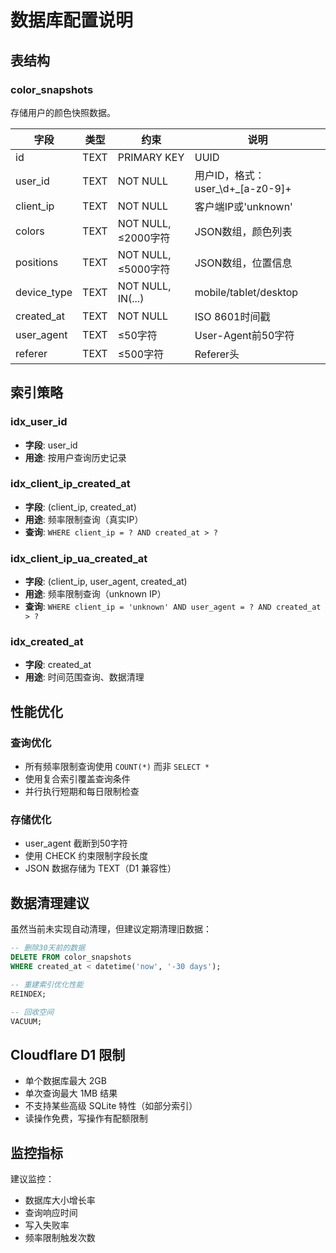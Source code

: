 # 数据库配置说明

## 表结构

### color_snapshots

存储用户的颜色快照数据。

| 字段 | 类型 | 约束 | 说明 |
|------|------|------|------|
| id | TEXT | PRIMARY KEY | UUID |
| user_id | TEXT | NOT NULL | 用户ID，格式：user_\d+_[a-z0-9]+ |
| client_ip | TEXT | NOT NULL | 客户端IP或'unknown' |
| colors | TEXT | NOT NULL, ≤2000字符 | JSON数组，颜色列表 |
| positions | TEXT | NOT NULL, ≤5000字符 | JSON数组，位置信息 |
| device_type | TEXT | NOT NULL, IN(...) | mobile/tablet/desktop |
| created_at | TEXT | NOT NULL | ISO 8601时间戳 |
| user_agent | TEXT | ≤50字符 | User-Agent前50字符 |
| referer | TEXT | ≤500字符 | Referer头 |

## 索引策略

### idx_user_id
- **字段**: user_id
- **用途**: 按用户查询历史记录

### idx_client_ip_created_at
- **字段**: (client_ip, created_at)
- **用途**: 频率限制查询（真实IP）
- **查询**: `WHERE client_ip = ? AND created_at > ?`

### idx_client_ip_ua_created_at
- **字段**: (client_ip, user_agent, created_at)
- **用途**: 频率限制查询（unknown IP）
- **查询**: `WHERE client_ip = 'unknown' AND user_agent = ? AND created_at > ?`

### idx_created_at
- **字段**: created_at
- **用途**: 时间范围查询、数据清理

## 性能优化

### 查询优化
- 所有频率限制查询使用 `COUNT(*)` 而非 `SELECT *`
- 使用复合索引覆盖查询条件
- 并行执行短期和每日限制检查

### 存储优化
- user_agent 截断到50字符
- 使用 CHECK 约束限制字段长度
- JSON 数据存储为 TEXT（D1 兼容性）

## 数据清理建议

虽然当前未实现自动清理，但建议定期清理旧数据：

```sql
-- 删除30天前的数据
DELETE FROM color_snapshots 
WHERE created_at < datetime('now', '-30 days');

-- 重建索引优化性能
REINDEX;

-- 回收空间
VACUUM;
```

## Cloudflare D1 限制

- 单个数据库最大 2GB
- 单次查询最大 1MB 结果
- 不支持某些高级 SQLite 特性（如部分索引）
- 读操作免费，写操作有配额限制

## 监控指标

建议监控：
- 数据库大小增长率
- 查询响应时间
- 写入失败率
- 频率限制触发次数
